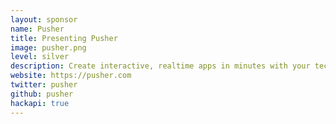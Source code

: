 ```yaml
---
layout: sponsor
name: Pusher
title: Presenting Pusher
image: pusher.png
level: silver
description: Create interactive, realtime apps in minutes with your technology stack of choice by using Pusher's hosted API. Pusher is perfect for realtime notifications, activity streams, data visualisations, collaborative apps and much more. It’s secure, it scales from one to millions of connections instantly and you won’t need to set up or maintain your own realtime infrastructure.
website: https://pusher.com
twitter: pusher
github: pusher
hackapi: true
---
```

